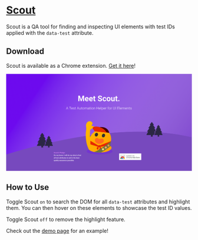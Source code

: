 # [Scout](https://scout.codes)
Scout is a QA tool for finding and inspecting UI elements with test IDs applied with the `data-test` attribute. 

## Download
Scout is available as a Chrome extension. [Get it here](#)!

![Scout Hero](img/scout-hero.png)

## How to Use
Toggle Scout `on` to search the DOM for all `data-test` attributes and highlight them. You can then hover on these elements to showcase the test ID values.

Toggle Scout `off` to remove the highlight feature.

Check out the [demo page](https://scout.codes/demo) for an example!
